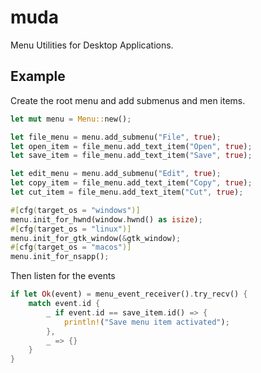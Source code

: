 # muda

Menu Utilities for Desktop Applications.

## Example

Create the root menu and add submenus and men items.
```rs
let mut menu = Menu::new();

let file_menu = menu.add_submenu("File", true);
let open_item = file_menu.add_text_item("Open", true);
let save_item = file_menu.add_text_item("Save", true);

let edit_menu = menu.add_submenu("Edit", true);
let copy_item = file_menu.add_text_item("Copy", true);
let cut_item = file_menu.add_text_item("Cut", true);

#[cfg(target_os = "windows")]
menu.init_for_hwnd(window.hwnd() as isize);
#[cfg(target_os = "linux")]
menu.init_for_gtk_window(&gtk_window);
#[cfg(target_os = "macos")]
menu.init_for_nsapp();
```
Then listen for the events
```rs
if let Ok(event) = menu_event_receiver().try_recv() {
    match event.id {
        _ if event.id == save_item.id() => {
            println!("Save menu item activated");
        },
        _ => {}
    }
}
```
